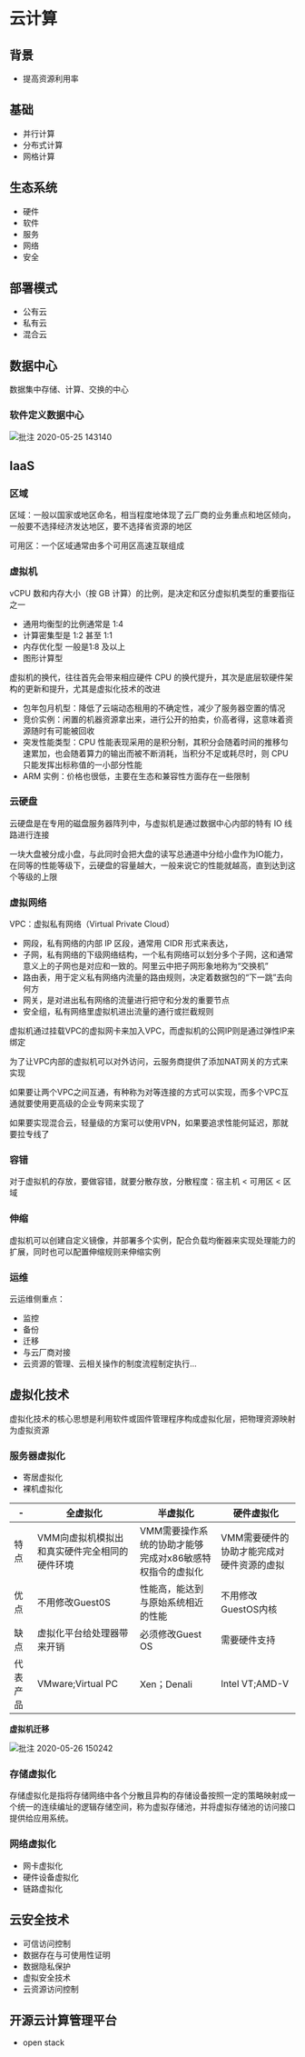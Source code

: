 # 云计算

## 背景

- 提高资源利用率

## 基础

- 并行计算
- 分布式计算
- 网格计算

## 生态系统

- 硬件
- 软件
- 服务
- 网络
- 安全

## 部署模式

- 公有云
- 私有云
- 混合云

## 数据中心

数据集中存储、计算、交换的中心

### 软件定义数据中心

![批注 2020-05-25 143140](/assets/批注%202020-05-25%20143140.png)

## IaaS

### 区域

区域：一般以国家或地区命名，相当程度地体现了云厂商的业务重点和地区倾向，一般要不选择经济发达地区，要不选择省资源的地区

可用区：一个区域通常由多个可用区高速互联组成

### 虚拟机

vCPU 数和内存大小（按 GB 计算）的比例，是决定和区分虚拟机类型的重要指征之一

- 通用均衡型的比例通常是 1:4
- 计算密集型是 1:2 甚至 1:1
- 内存优化型 一般是1:8 及以上
- 图形计算型

虚拟机的换代，往往首先会带来相应硬件 CPU 的换代提升，其次是底层软硬件架构的更新和提升，尤其是虚拟化技术的改进

- 包年包月机型：降低了云端动态租用的不确定性，减少了服务器空置的情况
- 竞价实例：闲置的机器资源拿出来，进行公开的拍卖，价高者得，这意味着资源随时有可能被回收
- 突发性能类型：CPU 性能表现采用的是积分制，其积分会随着时间的推移匀速累加，也会随着算力的输出而被不断消耗，当积分不足或耗尽时，则 CPU 只能发挥出标称值的一小部分性能
- ARM 实例：价格也很低，主要在生态和兼容性方面存在一些限制

### 云硬盘

云硬盘是在专用的磁盘服务器阵列中，与虚拟机是通过数据中心内部的特有 IO 线路进行连接

一块大盘被分成小盘，与此同时会把大盘的读写总通道中分给小盘作为IO能力，在同等的性能等级下，云硬盘的容量越大，一般来说它的性能就越高，直到达到这个等级的上限

### 虚拟网络

VPC：虚拟私有网络（Virtual Private Cloud）

- 网段，私有网络的内部 IP 区段，通常用 CIDR 形式来表达，
- 子网，私有网络的下级网络结构，一个私有网络可以划分多个子网，这和通常意义上的子网也是对应和一致的。阿里云中把子网形象地称为“交换机”
- 路由表，用于定义私有网络内流量的路由规则，决定着数据包的“下一跳”去向何方
- 网关，是对进出私有网络的流量进行把守和分发的重要节点
- 安全组，私有网络里虚拟机进出流量的通行或拦截规则

虚拟机通过挂载VPC的虚拟网卡来加入VPC，而虚拟机的公网IP则是通过弹性IP来绑定

为了让VPC内部的虚拟机可以对外访问，云服务商提供了添加NAT网关的方式来实现

如果要让两个VPC之间互通，有种称为对等连接的方式可以实现，而多个VPC互通就要使用更高级的企业专网来实现了

如果要实现混合云，轻量级的方案可以使用VPN，如果要追求性能何延迟，那就要拉专线了

### 容错

对于虚拟机的存放，要做容错，就要分散存放，分散程度：宿主机 < 可用区 < 区域

### 伸缩

虚拟机可以创建自定义镜像，并部署多个实例，配合负载均衡器来实现处理能力的扩展，同时也可以配置伸缩规则来伸缩实例

### 运维

云运维侧重点：

- 监控
- 备份
- 迁移
- 与云厂商对接
- 云资源的管理、云相关操作的制度流程制定执行...

## 虚拟化技术

虚拟化技术的核心思想是利用软件或固件管理程序构成虚拟化层，把物理资源映射为虛拟资源

### 服务器虚拟化

- 寄居虚拟化
- 裸机虚拟化

-|全虚拟化|半虚拟化|硬件虚拟化
-|-|-|-
特点|VMM向虚拟机模拟出和真实硬件完全相同的硬件环境|VMM需要操作系统的协助才能够完成对x86敏感特权指令的虚拟化|VMM需要硬件的协助才能完成对硬件资源的虚拟
优点|不用修改Guest0S|性能高，能达到与原始系统相近的性能|不用修改GuestOS内核
缺点|虚拟化平台给处理器带来开销|必须修改Guest OS|需要硬件支持
代表产品|VMware;Virtual PC|Xen；Denali|Intel VT;AMD-V

**虚拟机迁移**

![批注 2020-05-26 150242](/assets/批注%202020-05-26%20150242.png)

### 存储虚拟化

存储虚拟化是指将存储网络中各个分散且异构的存储设备按照一定的策略映射成一个统一的连续编址的逻辑存储空间，称为虚拟存储池，并将虚拟存储池的访问接口提供给应用系统。

### 网络虚拟化

- 网卡虚拟化
- 硬件设备虚拟化
- 链路虚拟化

## 云安全技术

- 可信访问控制
- 数据存在与可使用性证明
- 数据隐私保护
- 虚拟安全技术
- 云资源访问控制

## 开源云计算管理平台

- open stack